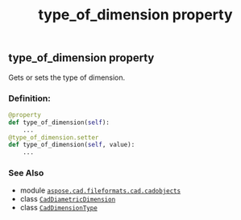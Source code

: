 ﻿---
title: type_of_dimension property
second_title: Aspose.CAD for Python via .NET API References
description: 
type: docs
weight: 690
url: /python-net/aspose.cad.fileformats.cad.cadobjects/caddiametricdimension/type_of_dimension/
is_root: false
---

## type_of_dimension property


Gets or sets the type of dimension.
### Definition:
```python
@property
def type_of_dimension(self):
    ...
@type_of_dimension.setter
def type_of_dimension(self, value):
    ...
```

### See Also
* module [`aspose.cad.fileformats.cad.cadobjects`](../../)
* class [`CadDiametricDimension`](/cad/python-net/aspose.cad.fileformats.cad.cadobjects/caddiametricdimension)
* class [`CadDimensionType`](/cad/python-net/aspose.cad.fileformats.cad.cadconsts/caddimensiontype)
